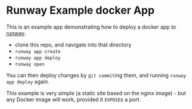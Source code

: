 

# Runway Example docker App

This is an example app demonstrating how to deploy a docker app
to [runway](https://runway.planetary-quantum.com/).

* clone this repo, and navigate into that directory
* `runway app create`
* `runway app deploy`
* `runway open`

You can then deploy changes by `git commit`ing them, and running `runway app
deploy` again.

This example is very simple (a static site based on the nginx image) - but any
Docker image will work, provided it `EXPOSE`s a port.

